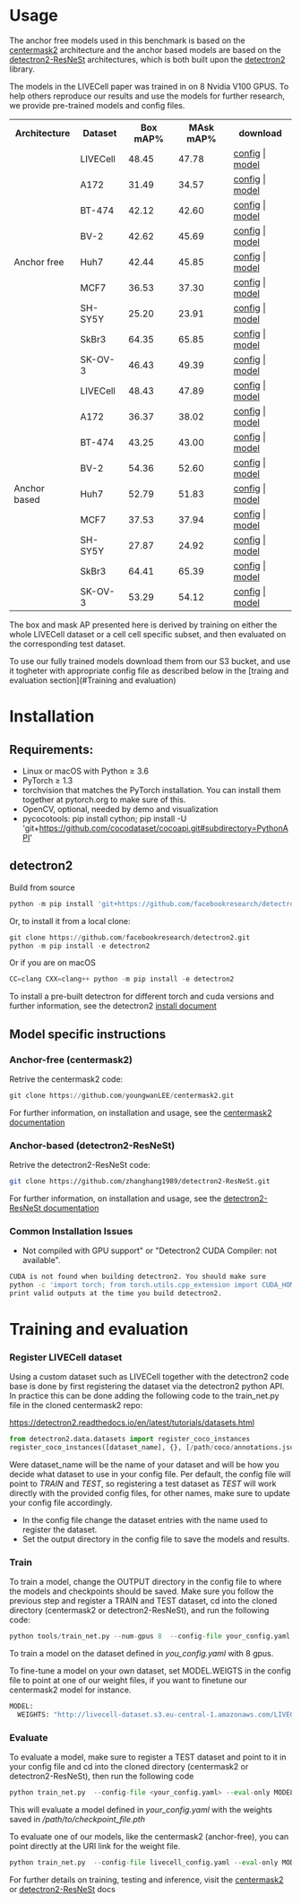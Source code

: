 # Usage

The anchor free models used in this benchmark is based on the [centermask2](https://github.com/youngwanLEE/centermask2#evaluation) architecture and the anchor based models are 
based on the [detectron2-ResNeSt](https://github.com/chongruo/detectron2-ResNeSt/blob/resnest/GETTING_STARTED.md) architectures, 
which is both built upon the [detectron2](https://github.com/facebookresearch/detectron2) library.

The models in the LIVECell paper was trained in on 8 Nvidia V100 GPUS.
To help others reproduce our results and use the models for further research, we provide pre-trained models and config files.

<table class="tg">
  <tr>
    <th class="tg-0pky">Architecture</th>
    <th class="tg-0pky">Dataset</th>
    <th class="tg-0pky">Box mAP%</th>
    <th class="tg-0pky">MAsk mAP%</th>
    <th class="tg-0pky">download</th>
  </tr>
  <tr>
    <td rowspan="9" class="tg-0pky">Anchor free</td>
    <td class="tg-0pky">LIVECell</td>
    <td class="tg-0pky">48.45</td>
    <td class="tg-0pky">47.78</td>
    <td class="tg-0lax"><a href="https://github.com/sartorius-research/LIVECell/blob/main/model/anchor_free/livecell_config.yaml">config</a> | <a href="http://livecell-dataset.s3.eu-central-1.amazonaws.com/LIVECell_dataset_2021/models/Anchor_free/ALL/LIVECell_anchor_free_model.pth">model </a> 
  </tr>
  <tr>
    <td class="tg-0pky">A172</td>
    <td class="tg-0pky">31.49</td>
    <td class="tg-0pky">34.57</td>
    <td class="tg-0lax"><a href="https://github.com/sartorius-research/LIVECell/blob/main/model/anchor_free/a172_config.yaml">config</a> | <a href="https://livecell-dataset.s3.eu-central-1.amazonaws.com/LIVECell_dataset_2021/models/Anchor_free/A172/LIVECell_anchor_free_a172_model.pth">model </a> 
  </tr>
   <tr>
    <td class="tg-0pky">BT-474</td>
    <td class="tg-0pky">42.12</td>
    <td class="tg-0pky">42.60</td>
    <td class="tg-0lax"><a href="https://github.com/sartorius-research/LIVECell/blob/main/model/anchor_free/bt474_config.yaml">config</a> | <a href="https://livecell-dataset.s3.eu-central-1.amazonaws.com/LIVECell_dataset_2021/models/Anchor_free/BT474/LIVECell_anchor_free_bt474_model.pth ">model </a> 
  </tr>
  <tr>
    <td class="tg-0pky">BV-2</td>
    <td class="tg-0pky">42.62</td>
    <td class="tg-0pky">45.69</td>
    <td class="tg-0lax"><a href="https://github.com/sartorius-research/LIVECell/blob/main/model/anchor_free/bv2_config.yaml">config</a> | <a href="https://livecell-dataset.s3.eu-central-1.amazonaws.com/LIVECell_dataset_2021/models/Anchor_free/BV2/LIVECell_anchor_free_bv2_model.pth">model </a> 
  </tr>
   <tr>
    <td class="tg-0pky">Huh7</td>
    <td class="tg-0pky">42.44</td>
    <td class="tg-0pky">45.85</td>
    <td class="tg-0lax"><a href="https://github.com/sartorius-research/LIVECell/blob/main/model/anchor_free/huh7_config.yaml">config</a> | <a href="https://livecell-dataset.s3.eu-central-1.amazonaws.com/LIVECell_dataset_2021/models/Anchor_free/HUH7/LIVECell_anchor_free_huh7_model.pth">model </a> 
  </tr>
  <tr>
    <td class="tg-0pky">MCF7</td>
    <td class="tg-0pky">36.53</td>
    <td class="tg-0pky">37.30 </td>
    <td class="tg-0lax"><a href="https://github.com/sartorius-research/LIVECell/blob/main/model/anchor_free/mcf7_config.yaml">config</a> | <a href="https://livecell-dataset.s3.eu-central-1.amazonaws.com/LIVECell_dataset_2021/models/Anchor_free/MCF7/LIVECell_anchor_free_mcf7_model.pth">model </a> 
  </tr>
  <tr>
    <td class="tg-0pky">SH-SY5Y</td>
    <td class="tg-0pky">25.20</td>
    <td class="tg-0pky">23.91</td>
    <td class="tg-0lax"><a href="https://github.com/sartorius-research/LIVECell/blob/main/model/anchor_free/shsy5y_config.yaml">config</a> | <a href="https://livecell-dataset.s3.eu-central-1.amazonaws.com/LIVECell_dataset_2021/models/Anchor_free/SHSY5Y/LIVECell_anchor_free_shsy5y_model.pth">model </a>
  </tr>
  <tr>
    <td class="tg-0pky">SkBr3</td>
    <td class="tg-0pky">64.35</td>
    <td class="tg-0pky">65.85</td>
    <td class="tg-0lax"><a href="https://github.com/sartorius-research/LIVECell/blob/main/model/anchor_free/skbr3_config.yaml">config</a> | <a href="https://livecell-dataset.s3.eu-central-1.amazonaws.com/LIVECell_dataset_2021/models/Anchor_free/SKBR3/LIVECell_anchor_free_skbr3_model.pth">model </a>
  </tr>
  <tr>
    <td class="tg-0pky">SK-OV-3</td>
    <td class="tg-0pky">46.43</td>
    <td class="tg-0pky">49.39</td>
    <td class="tg-0lax"><a href="https://github.com/sartorius-research/LIVECell/blob/main/model/anchor_free/skov3_config.yaml">config</a> | <a href="https://livecell-dataset.s3.eu-central-1.amazonaws.com/LIVECell_dataset_2021/models/Anchor_free/SKOV3/LIVECell_anchor_free_skov3_model.pth">model </a>
  </tr>
  
   <tr>
    <td rowspan="9" class="tg-0pky">Anchor based</td>
    <td class="tg-0pky">LIVECell</td>
    <td class="tg-0pky">48.43</td>
    <td class="tg-0pky">47.89</td>
    <td class="tg-0lax"><a href="https://github.com/sartorius-research/LIVECell/blob/main/model/anchor_based/livecell_config.yaml">config</a> | <a href="https://livecell-dataset.s3.eu-central-1.amazonaws.com/LIVECell_dataset_2021/models/Anchor_based/ALL/LIVECell_anchor_based_model.pth">model </a>
  </tr>
  <tr>
    <td class="tg-0pky">A172</td>
    <td class="tg-0pky">36.37</td>
    <td class="tg-0pky">38.02</td>
    <td class="tg-0lax"><a href="https://github.com/sartorius-research/LIVECell/blob/main/model/anchor_based/a172_config.yaml">config</a> | <a href="https://livecell-dataset.s3.eu-central-1.amazonaws.com/LIVECell_dataset_2021/models/Anchor_based/A172/LIVECell_anchor_based_a172_model.pth">model </a> 
  </tr>
   <tr>
    <td class="tg-0pky">BT-474</td>
    <td class="tg-0pky">43.25</td>
    <td class="tg-0pky">43.00</td>
    <td class="tg-0lax"><a href="https://github.com/sartorius-research/LIVECell/blob/main/model/anchor_based/bt474_config.yaml">config</a> | <a href="https://livecell-dataset.s3.eu-central-1.amazonaws.com/LIVECell_dataset_2021/models/Anchor_based/BT474/LIVECell_anchor_based_bt474_model.pth">model </a> 
  </tr>
  <tr>
    <td class="tg-0pky">BV-2</td>
    <td class="tg-0pky">54.36</td>
    <td class="tg-0pky">52.60</td>
    <td class="tg-0lax"><a href="https://github.com/sartorius-research/LIVECell/blob/main/model/anchor_based/bv2_config.yaml">config</a> | <a href="https://livecell-dataset.s3.eu-central-1.amazonaws.com/LIVECell_dataset_2021/models/Anchor_based/BV2/LIVECell_anchor_based_bv2_model.pth">model </a> 
  </tr>
   <tr>
    <td class="tg-0pky">Huh7</td>
    <td class="tg-0pky">52.79</td>
    <td class="tg-0pky">51.83</td>
    <td class="tg-0lax"><a href="https://github.com/sartorius-research/LIVECell/blob/main/model/anchor_based/huh7_config.yaml">config</a> | <a href="https://livecell-dataset.s3.eu-central-1.amazonaws.com/LIVECell_dataset_2021/models/Anchor_based/HUH7/LIVECell_anchor_based_huh7_model.pth">model </a> 
  </tr>
  <tr>
    <td class="tg-0pky">MCF7</td>
    <td class="tg-0pky">37.53</td>
    <td class="tg-0pky">37.94 </td>
    <td class="tg-0lax"><a href="https://github.com/sartorius-research/LIVECell/blob/main/model/anchor_based/mcf7_config.yaml">config</a> | <a href="https://livecell-dataset.s3.eu-central-1.amazonaws.com/LIVECell_dataset_2021/models/Anchor_based/MCF7/LIVECell_anchor_based_mcf7_model.pth">model </a> 
  </tr>
  <tr>
    <td class="tg-0pky">SH-SY5Y</td>
    <td class="tg-0pky">27.87</td>
    <td class="tg-0pky">24.92</td>
    <td class="tg-0lax"><a href="https://github.com/sartorius-research/LIVECell/blob/main/model/anchor_based/shsy5y_config.yaml">config</a> | <a href="https://livecell-dataset.s3.eu-central-1.amazonaws.com/LIVECell_dataset_2021/models/Anchor_based/SHSY5Y/LIVECell_anchor_based_shsy5y_model.pth">model </a> 
  </tr>
  <tr>
    <td class="tg-0pky">SkBr3</td>
    <td class="tg-0pky">64.41</td>
    <td class="tg-0pky">65.39</td>
    <td class="tg-0lax"><a href="https://github.com/sartorius-research/LIVECell/blob/main/model/anchor_based/skbr3_config.yaml">config</a> | <a href="https://livecell-dataset.s3.eu-central-1.amazonaws.com/LIVECell_dataset_2021/models/Anchor_based/SKBR3/LIVECell_anchor_based_skbr3_model.pth">model </a> 
  </tr>
  <tr>
    <td class="tg-0pky">SK-OV-3</td>
    <td class="tg-0pky">53.29</td>
    <td class="tg-0pky">54.12</td>
    <td class="tg-0lax"><a href="https://github.com/sartorius-research/LIVECell/blob/main/model/anchor_based/skov3_config.yaml">config</a> | <a href="https://livecell-dataset.s3.eu-central-1.amazonaws.com/LIVECell_dataset_2021/models/Anchor_based/SKOV3/LIVECell_anchor_based_skov3_model.pth">model </a> 
  </tr>
</table>

The box and mask AP presented here is derived by training on either the whole LIVECell dataset or a cell 
cell specific subset, and then evaluated on the corresponding test dataset.

To use our fully trained models download them from our S3 bucket, and use it togheter with appropriate config file as 
described below in the [traing and evaluation section](#Training and evaluation)



# Installation

## Requirements:

- Linux or macOS with Python ≥ 3.6
- PyTorch ≥ 1.3
- torchvision that matches the PyTorch installation. You can install them together at pytorch.org to make sure of this.
- OpenCV, optional, needed by demo and visualization
- pycocotools: pip install cython; pip install -U 'git+https://github.com/cocodataset/cocoapi.git#subdirectory=PythonAPI'
## detectron2

Build from source
````python
python -m pip install 'git+https://github.com/facebookresearch/detectron2.git'
````

Or, to install it from a local clone:
````python
git clone https://github.com/facebookresearch/detectron2.git
python -m pip install -e detectron2
````


Or if you are on macOS
````python
CC=clang CXX=clang++ python -m pip install -e detectron2
````


To install a pre-built detectron for different torch and cuda versions and further information, 
see the detectron2 [install document](https://github.com/facebookresearch/detectron2/blob/master/INSTALL.md)

## Model specific instructions

### Anchor-free (centermask2)
Retrive the centermask2 code:
````python
git clone https://github.com/youngwanLEE/centermask2.git
````

For further information, on installation and usage, see the [centermask2 documentation](https://github.com/youngwanLEE/centermask2#evaluation)

### Anchor-based (detectron2-ResNeSt)
Retrive the detectron2-ResNeSt code:
```sh
git clone https://github.com/zhanghang1989/detectron2-ResNeSt.git
```
For further information, on installation and usage, see the [detectron2-ResNeSt documentation](https://github.com/chongruo/detectron2-ResNeSt/blob/resnest/GETTING_STARTED.md)


### Common Installation Issues
- Not compiled with GPU support" or "Detectron2 CUDA Compiler: not available".
```sh
CUDA is not found when building detectron2. You should make sure
python -c 'import torch; from torch.utils.cpp_extension import CUDA_HOME; print(torch.cuda.is_available(), CUDA_HOME)'
print valid outputs at the time you build detectron2.
```

# Training and evaluation
### Register LIVECell dataset
Using a custom dataset such as LIVECell together with the detectron2 code base is done by first registering the dataset
via the detectron2 python API. In practice this can be done adding the following code to the train_net.py file in the cloned
centermask2 repo:

https://detectron2.readthedocs.io/en/latest/tutorials/datasets.html
````python
from detectron2.data.datasets import register_coco_instances
register_coco_instances([dataset_name], {}, [/path/coco/annotations.json], [path/to/image/dir])
````

Were dataset_name will be the name of your dataset and will be how you decide what dataset to use in your config file.
Per default, the config file will point to *TRAIN* and *TEST*, so registering a test dataset as *TEST* will work directly with the
provided config files, for other names, make sure to update your config file accordingly.

- In the config file change the dataset entries with the name used to register the dataset.
- Set the output directory in the config file to save the models and results.

### Train
To train a model, change the OUTPUT directory in the config file to where the models and checkpoints should be saved.
Make sure you follow the previous step and register a TRAIN and TEST dataset, cd into 
the cloned directory (centermask2 or detectron2-ResNeSt), and run the following code:

````python
python tools/train_net.py --num-gpus 8  --config-file your_config.yaml
````
To train a model on the dataset defined in *you_config.yaml* with 8 gpus.

To fine-tune a model on your own dataset, set MODEL.WEIGTS in the config file to point at one of our weight files,
if you want to finetune our centermask2 model for instance.
````python
MODEL:
  WEIGHTS: "http://livecell-dataset.s3.eu-central-1.amazonaws.com/LIVECell_dataset_2021/models/Anchor_free/ALL/LIVECell_anchor_free_model.pth"
````
 
 ### Evaluate
 To evaluate a model, make sure to register a TEST dataset and point to it in your config file and cd into 
the cloned directory (centermask2 or detectron2-ResNeSt), 
then run the following code
 ````python
python train_net.py  --config-file <your_config.yaml> --eval-only MODEL.WEIGHTS </path/to/checkpoint_file.pth>
````

This will evaluate a model defined in *your_config.yaml* with the weights saved in */path/to/checkpoint_file.pth*

To evaluate one of our models, like the centermask2 (anchor-free), you can point directly at the URI link for the weight 
file.

 ````python
python train_net.py  --config-file livecell_config.yaml --eval-only MODEL.WEIGHTS http://livecell-dataset.s3.eu-central-1.amazonaws.com/LIVECell_dataset_2021/models/Anchor_free/ALL/LIVECell_anchor_free_model.pth
````
 
For further details on training, testing and inference, 
visit the [centermask2](https://github.com/youngwanLEE/centermask2#evaluation) or 
[detectron2-ResNeSt](https://github.com/chongruo/detectron2-ResNeSt/blob/resnest/GETTING_STARTED.md) docs
